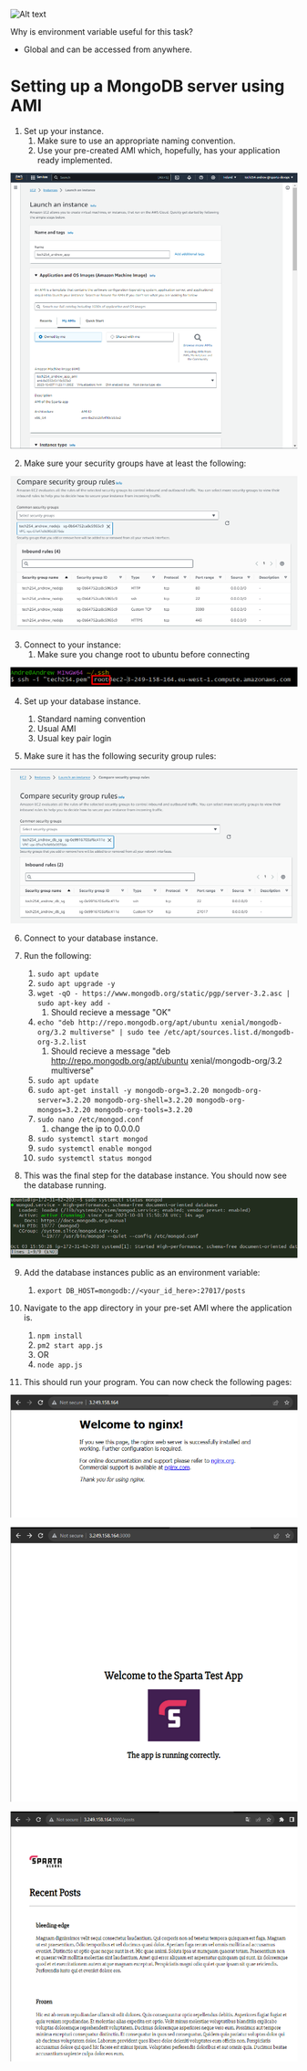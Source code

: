 ![Alt text](image.png)








Why is environment variable useful for this task?
-   Global and can be accessed from anywhere.


# Setting up a MongoDB server using AMI

1. Set up your instance.
   1. Make sure to use an appropriate naming convention.
   2. Use your pre-created AMI which, hopefully, has your application ready implemented.


![img.png](images/other_task_images/setting_up_ami_instance.png)

2. Make sure your security groups have at least the following:
   
![img.png](images/other_task_images/ami_security_groups.png)

3. Connect to your instance:
   1. Make sure you change root to ubuntu before connecting

![img.png](images/other_task_images/change_root_to_ubuntu.png)

4. Set up your database instance.
   1. Standard naming convention
   2. Usual AMI
   3. Usual key pair login

5. Make sure it has the following security group rules:

![img.png](images/other_task_images/db_security_rules.png)

6. Connect to your database instance.

7. Run the following:
   1. `sudo apt update`
   2. `sudo apt upgrade -y`
   3. `wget -qO - https://www.mongodb.org/static/pgp/server-3.2.asc | sudo apt-key add -`
      1. Should recieve a message "OK"
   4. `echo "deb http://repo.mongodb.org/apt/ubuntu xenial/mongodb-org/3.2 multiverse" | sudo tee /etc/apt/sources.list.d/mongodb-org-3.2.list`
      1. Should recieve a message "deb http://repo.mongodb.org/apt/ubuntu xenial/mongodb-org/3.2 multiverse"
   5. `sudo apt update`
   6. `sudo apt-get install -y mongodb-org=3.2.20 mongodb-org-server=3.2.20 mongodb-org-shell=3.2.20 mongodb-org-mongos=3.2.20 mongodb-org-tools=3.2.20`
   7. `sudo nano /etc/mongod.conf`
      1. change the ip to 0.0.0.0
   8. `sudo systemctl start mongod`
   9. `sudo systemctl enable mongod`
   10. `sudo systemctl status mongod`

8. This was the final step for the database instance. You should now see the database running.

![img.png](images/other_task_images/database_instance_running.png)

9. Add the database instances public as an environment variable:
   1.  `export DB_HOST=mongodb://<your_id_here>:27017/posts`

10. Navigate to the app directory in your pre-set AMI where the application is.
    1.  `npm install`
    2.  `pm2 start app.js` 
    3.  OR
    4.  `node app.js`

11. This should run your program. You can now check the following pages:

![img.png](images/other_task_images/nginx_running.png)

![img.png](images/other_task_images/sparta_app_running.png)

![img.png](images/other_task_images/psots_running.png)